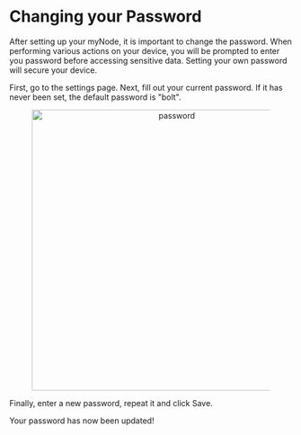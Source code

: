 # Changing your Password

After setting up your myNode, it is important to change the password. When performing various actions on your device, you will be prompted to enter you password before accessing sensitive data. Setting your own password will secure your device.

First, go to the settings page. Next, fill out your current password. If it has never been set, the default password is "bolt".

<center>
  <figure>
    <img src="/images/device/password.png" alt="password" style="width: 500px">
  </figure>
</center>

Finally, enter a new password, repeat it and click Save.

Your password has now been updated!
